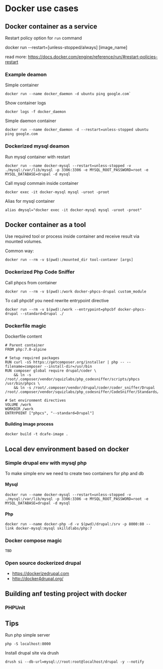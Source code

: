 # Docker use cases
## Docker container as a service

Restart policy option for `run` command

docker run --restart=[unless-stopped/always] [image_name]

read more: https://docs.docker.com/engine/reference/run/#restart-policies-restart

### Example deamon
Simple container

```
docker run --name docker_daemon -d ubuntu ping google.com`
```

Show container logs
```
docker logs -f docker_daemon
```
Simple daemon container
```
docker run --name docker_daemon -d --restart=unless-stopped ubuntu ping google.com
```

### Dockerized mysql deamon
Run mysql container with restart
```
docker run --name docker-mysql --restart=unless-stopped -v ./mysql:/var/lib/mysql -p 3306:3306 -e MYSQL_ROOT_PASSWORD=root -e MYSQL_DATABASE=drupal -d mysql
```

Call mysql commain inside container
```
docker exec -it docker-mysql mysql -uroot -proot
```

Alias for mysql container
```
alias dmysql="docker exec -it docker-mysql mysql -uroot -proot"
```

## Docker container as a tool

Use required tool or process inside container and receive result via mounted volumes.

Common way:
```
docker run --rm -v $(pwd):/mounted_dir tool-contaner [args]
```
### Dockerized Php Code Sniffer

Call phpcs from container
```
docker run --rm -v $(pwd):/work docker-phpcs-drupal custom_module
```

To call phpcbf you need rewrite entrypoint directive
```
docker run --rm -v $(pwd):/work --entrypoint=phpcbf docker-phpcs-drupal --standard=Drupal ./
```

### Dockerfile magic

Dockerfile content
```
# Parent container
FROM php:7.0-alpine

# Setup required packages
RUN curl -sS https://getcomposer.org/installer | php -- --filename=composer --install-dir=/usr/bin
RUN composer global require drupal/coder \
    && ln -s /root/.composer/vendor/squizlabs/php_codesniffer/scripts/phpcs /usr/bin/phpcs \
    && ln -s /root/.composer/vendor/drupal/coder/coder_sniffer/Drupal /root/.composer/vendor/squizlabs/php_codesniffer/CodeSniffer/Standards/Drupal

# Set environment directives
VOLUME /work
WORKDIR /work
ENTRYPOINT ["phpcs", "--standard=Drupal"]
```

#### Building image process
```
docker build -t dcafe-image .
```

## Local dev environment based on docker
### Simple drupal env with mysql php
To make simple env we need to create two containers for php and db

#### Mysql
```
docker run --name docker-mysql --restart=unless-stopped -v ./mysql:/var/lib/mysql -p 3306:3306 -e MYSQL_ROOT_PASSWORD=root -e MYSQL_DATABASE=drupal -d mysql
```

#### Php
```
docker run --name docker-php -d -v $(pwd)/drupal:/srv -p 8000:80 --link docker-mysql:mysql skilldlabs/php:7
```

### Docker compose magic

```
TBD
```

### Open source dockerized drupal

* https://dockerizedrupal.com
* http://docker4drupal.org/


## Building anf testing project with docker
### PHPUnit

## Tips

Run php simple server
```
php -S localhost:8000
```

Install drupal site via drush
```
drush si --db-url=mysql://root:root@localhost/drupal -y --notify
```
